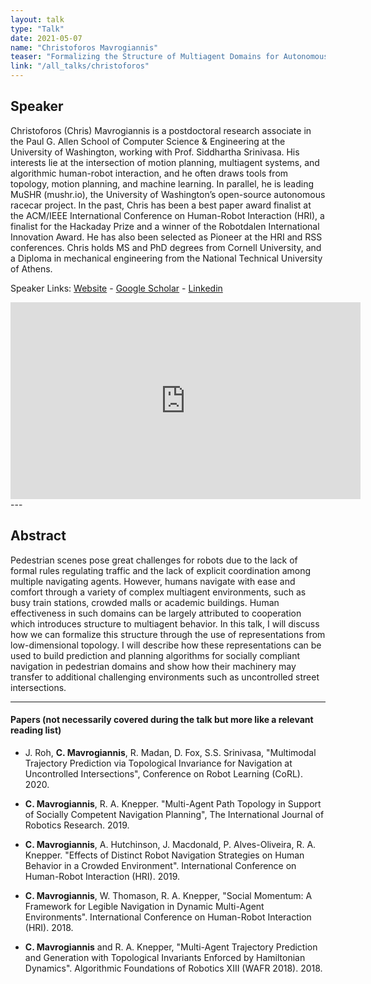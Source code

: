 ```yaml
---
layout: talk
type: "Talk"
date: 2021-05-07
name: "Christoforos Mavrogiannis"
teaser: "Formalizing the Structure of Multiagent Domains for Autonomous Robot Navigation in Human Spaces"
link: "/all_talks/christoforos"
---
```

## Speaker

Christoforos (Chris) Mavrogiannis is a postdoctoral research associate in the Paul G. Allen School of Computer Science & Engineering at the University of Washington, working with Prof. Siddhartha Srinivasa. His interests lie at the intersection of motion planning, multiagent systems, and algorithmic human-robot interaction, and he often draws tools from topology, motion planning, and machine learning. In parallel, he is leading MuSHR (mushr.io), the University of Washington’s open-source autonomous racecar project. In the past, Chris has been a best paper award finalist at the ACM/IEEE International Conference on Human-Robot Interaction (HRI), a finalist for the Hackaday Prize and a winner of the Robotdalen International Innovation Award. He has also been selected as Pioneer at the HRI and RSS conferences. Chris holds MS and PhD degrees from Cornell University, and a Diploma in mechanical engineering from the National Technical University of Athens.

Speaker Links: [Website](https://chrismavrogiannis.com/) - [Google Scholar](https://scholar.google.com/citations?user=dTV6Zj4AAAAJ&hl=en) - [Linkedin](https://www.linkedin.com/in/mavrogiannis/)

<iframe width="560" height="315" src="https://www.youtube.com/embed/LesLpkLNyr8" title="YouTube video player" frameborder="0" allow="accelerometer; autoplay; clipboard-write; encrypted-media; gyroscope; picture-in-picture" allowfullscreen></iframe>
---

## Abstract
Pedestrian scenes pose great challenges for robots due to the lack of formal rules regulating traffic and the lack of explicit coordination among multiple navigating agents. However, humans navigate with ease and comfort through a variety of complex multiagent environments, such as busy train stations, crowded malls or academic buildings.  Human effectiveness in such domains can be largely attributed to cooperation which introduces structure to multiagent behavior. In this talk, I will discuss how we can formalize this structure through the use of representations from low-dimensional topology. I will describe how these representations can be used to build prediction and planning algorithms for socially compliant navigation in pedestrian domains and show how their machinery may transfer to additional challenging environments such as uncontrolled street intersections.  

---

#### Papers (not necessarily covered during the talk but more like a relevant reading list)

* J. Roh, **C. Mavrogiannis**, R. Madan, D. Fox, S.S. Srinivasa, "Multimodal Trajectory Prediction via Topological Invariance for Navigation at Uncontrolled Intersections", Conference on Robot Learning (CoRL). 2020.

* **C. Mavrogiannis**, R. A. Knepper. "Multi-Agent Path Topology in Support of Socially Competent Navigation Planning", The International Journal of Robotics Research. 2019. 

* **C. Mavrogiannis**, A. Hutchinson, J. Macdonald, P. Alves-Oliveira, R. A. Knepper. "Effects of Distinct Robot Navigation Strategies on Human Behavior in a Crowded Environment". International Conference on Human-Robot Interaction (HRI). 2019.

* **C. Mavrogiannis**, W. Thomason, R. A. Knepper, "Social Momentum: A Framework for Legible Navigation in Dynamic Multi-Agent Environments". International Conference on Human-Robot Interaction (HRI). 2018.

* **C. Mavrogiannis** and R. A. Knepper, "Multi-Agent Trajectory Prediction and Generation with Topological Invariants Enforced by Hamiltonian Dynamics". Algorithmic Foundations of Robotics XIII (WAFR 2018). 2018.